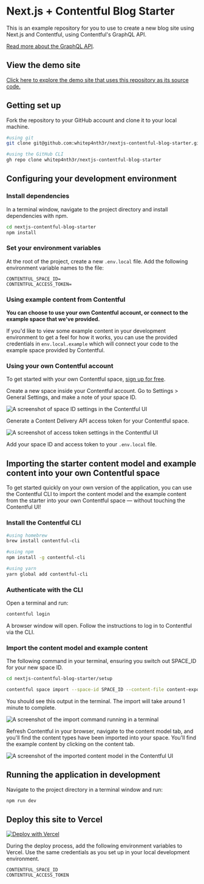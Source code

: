 # Next.js + Contentful Blog Starter

This is an example repository for you to use to create a new blog site using Next.js and Contentful, using Contentful's GraphQL API.

[Read more about the GraphQL API](https://graphql.contentful.com).

## View the demo site

[Click here to explore the demo site that uses this repository as its source code.](https://nextjs-contentful-blog-starter.vercel.app/)

## Getting set up

Fork the repository to your GitHub account and clone it to your local machine.

```bash
#using git
git clone git@github.com:whitep4nth3r/nextjs-contentful-blog-starter.git

#using the GitHub CLI
gh repo clone whitep4nth3r/nextjs-contentful-blog-starter
```

## Configuring your development environment

### Install dependencies

In a terminal window, navigate to the project directory and install dependencies with npm.

```bash
cd nextjs-contentful-blog-starter
npm install
```

### Set your environment variables

At the root of the project, create a new `.env.local` file. Add the following environment variable names to the file:

```text
CONTENTFUL_SPACE_ID=
CONTENTFUL_ACCESS_TOKEN=
```

### Using example content from Contentful

**You can choose to use your own Contentful account, or connect to the example space that we've provided.**

If you'd like to view some example content in your development environment to get a feel for how it works, you can use the provided credentials in `env.local.example` which will connect your code to the example space provided by Contentful.

### Using your own Contentful account

To get started with your own Contentful space, [sign up for free](https://www.contentful.com/sign-up/).

Create a new space inside your Contentful account. Go to Settings > General Settings, and make a note of your space ID.

![A screenshot of space ID settings in the Contentful UI](screenshot_space_id.png)

Generate a Content Delivery API access token for your Contentful space.

![A screenshot of access token settings in the Contentful UI](screenshot_access_token.png)

Add your space ID and access token to your `.env.local` file.

## Importing the starter content model and example content into your own Contentful space

To get started quickly on your own version of the application, you can use the Contentful CLI to import the content model and the example content from the starter into your own Contentful space — without touching the Contentful UI!

### Install the Contentful CLI

```bash
#using homebrew
brew install contentful-cli

#using npm
npm install -g contentful-cli

#using yarn
yarn global add contentful-cli
```

### Authenticate with the CLI

Open a terminal and run:

```bash
contentful login
```

A browser window will open. Follow the instructions to log in to Contentful via the CLI.

### Import the content model and example content

The following command in your terminal, ensuring you switch out SPACE_ID for your new space ID.

```bash
cd nextjs-contentful-blog-starter/setup

contentful space import --space-id SPACE_ID --content-file content-export.json
```

You should see this output in the terminal. The import will take around 1 minute to complete.

![A screenshot of the import command running in a terminal](screenshot_import_terminal.png)

Refresh Contentful in your browser, navigate to the content model tab, and you'll find the content types have been imported into your space. You'll find the example content by clicking on the content tab.

![A screenshot of the imported content model in the Contentful UI](screenshot_content_model.png)

## Running the application in development

Navigate to the project directory in a terminal window and run:

```bash
npm run dev
```

## Deploy this site to Vercel

[![Deploy with Vercel](https://vercel.com/button)](https://vercel.com/new/git/external?repository-url=https%3A%2F%2Fgithub.com%2Fwhitep4nth3r%2Fnextjs-contentful-blog-starter)

During the deploy process, add the following environment variables to Vercel. Use the same credentials as you set up in your local development environment.

```text
CONTENTFUL_SPACE_ID
CONTENTFUL_ACCESS_TOKEN
```
